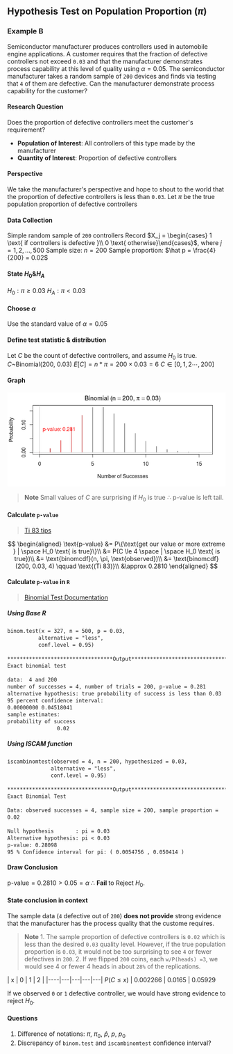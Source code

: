 ## Hypothesis Test on Population Proportion ($\pi$)

### Example B
Semiconductor manufacturer produces controllers used in automobile engine applications. A customer requires that the fraction of defective controllers not exceed `0.03` and that the manufacturer demonstrates process capability at this level of quality using $\alpha = 0.05$. The semiconductor manufacturer takes a random sample of `200` devices and finds via testing that `4` of them are defective. Can the manufacturer demonstrate process capability for the customer?

#### Research Question
Does the proportion of defective controllers meet the customer's requirement?
  + **Population of Interest**: All controllers of this type made by the manufacturer
  + **Quantity of Interest**: Proportion of defective controllers

#### Perspective
We take the manufacturer's perspective and hope to shout to the world that the proportion of defective controllers is less than `0.03`.
Let $\pi$ be the true population proportion of defective controllers

#### Data Collection
Simple random sample of `200` controllers
Record $X_j = \begin{cases} 1 \text{ if controllers is defective }\\ 0 \text{ otherwise}\end{cases}$, where $j=1, 2, \dots, 500$
Sample size: $n = 200$
Sample proportion: $\hat p = \frac{4}{200} = 0.02$

#### State $H_0 \& H_A$
$H_0: \pi \ge 0.03$
$H_A: \pi \lt 0.03$

#### Choose $\alpha$
Use the standard value of $\alpha = 0.05$

#### Define test statistic & distribution
Let $C$ be the count of defective controllers, and assume $H_0$ is true.
$C \text{\textasciitilde} \text{Binomial(200, 0.03)}$
$E[C] = n * \pi = 200 \times 0.03 = 6$
$C \in [0, 1, 2 \cdots, 200]$

#### Graph
![HT on population proportion](/assets/binomtest_left_tail.png)
> **Note**
Small values of $C$ are surprising if $H_0$ is true
$\therefore$ p-value is left tail.

#### Calculate `p-value`
> [Ti 83 tips](//todo)

$$
\begin{aligned}
\text{p-value} &= P\{\text{get our value or more extreme } | \space H_0 \text{ is true}\}\\
&= P(C \le 4 \space | \space H_0 \text{ is true})\\
&= \text{binomcdf}(n, \pi, \text{observed})\\
&= \text{binomcdf}(200, 0.03, 4) \qquad \text{(Ti 83)}\\
&\approx 0.2810
\end{aligned}
$$

#### Calculate `p-value` in `R`
> [Binomial Test Documentation](https://www.rdocumentation.org/packages/stats/versions/3.6.1/topics/binom.test)

##### Using Base R
```
binom.test(x = 327, n = 500, p = 0.03,
          alternative = "less",
          conf.level = 0.95)

**********************************Output***************************************
Exact binomial test

data:  4 and 200
number of successes = 4, number of trials = 200, p-value = 0.281
alternative hypothesis: true probability of success is less than 0.03
95 percent confidence interval:
0.00000000 0.04518041
sample estimates:
probability of success
                0.02
```

##### Using ISCAM function
```
iscambinomtest(observed = 4, n = 200, hypothesized = 0.03,
              alternative = "less",
              conf.level = 0.95)

**********************************Output***************************************
Exact Binomial Test

Data: observed successes = 4, sample size = 200, sample proportion = 0.02

Null hypothesis       : pi = 0.03
Alternative hypothesis: pi < 0.03
p-value: 0.28098
95 % Confidence interval for pi: ( 0.0054756 , 0.050414 )
```

#### Draw Conclusion
$\text{p-value} = 0.2810 > 0.05 = \alpha$
$\therefore$ **Fail** to Reject $H_0$.

#### State conclusion in context
The sample data (`4` defective out of `200`) **does not provide** strong evidence that the manufacturer has the process quality that the custome requires.

> **Note**
1\. The sample proportion of defective controllers is `0.02` which is less than the desired `0.03` quality level. However, if the true population proportion is `0.03`, it would not be too surprising to see `4` or fewer defectives in `200`.
2\. If we flipped `200` coins, each `w/P(heads) =3`, we would see 4 or fewer 4 heads in about `28%` of the replications.

| x | 0 | 1 | 2 |
|----|---|---|---|---|
$P(C\le x)$ | 0.002266 | 0.0165 | 0.05929

If we observed `0` or `1` defective controller, we would have strong evidence to reject $H_0$.

#### Questions
1. Difference of notations: $\pi$, $\pi_0$, $\hat p$, $p$, $p_0$
2. Discrepancy of `binom.test` and `iscambinomtest` confidence interval?